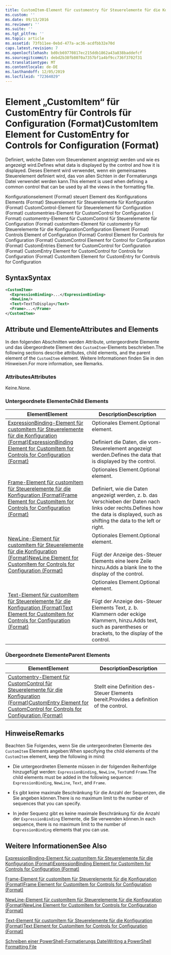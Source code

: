 ```yaml
---
title: CustomItem-Element für customentry für Steuerelemente für die Konfiguration (Format) | Microsoft-Dokumentation
ms.custom: ''
ms.date: 09/13/2016
ms.reviewer: ''
ms.suite: ''
ms.tgt_pltfrm: ''
ms.topic: article
ms.assetid: 73fb11ee-0ebd-477a-ac36-acdfbb32e70d
caps.latest.revision: 7
ms.openlocfilehash: bd0cb69770817ec215ddb1862a43a838baddefcf
ms.sourcegitcommit: debd2b38fb8070a7357bf1a4bf9cc736f3702f31
ms.translationtype: MT
ms.contentlocale: de-DE
ms.lasthandoff: 12/05/2019
ms.locfileid: "72364029"
---
```

# <a name="customitem-element-for-customentry-for-controls-for-configuration-format"></a><span data-ttu-id="6c045-102">Element „CustomItem“ für CustomEntry für Controls für Configuration (Format)</span><span class="sxs-lookup"><span data-stu-id="6c045-102">CustomItem Element for CustomEntry for Controls for Configuration (Format)</span></span>

<span data-ttu-id="6c045-103">Definiert, welche Daten vom Steuerelement angezeigt werden und wie es angezeigt wird.</span><span class="sxs-lookup"><span data-stu-id="6c045-103">Defines what data is displayed by the control and how it is displayed.</span></span> <span data-ttu-id="6c045-104">Dieses Element wird verwendet, wenn ein gemeinsames Steuerelement definiert wird, das von allen Sichten in der Formatierungs Datei verwendet werden kann.</span><span class="sxs-lookup"><span data-stu-id="6c045-104">This element is used when defining a common control that can be used by all the views in the formatting file.</span></span>

<span data-ttu-id="6c045-105">Konfigurationselement (Format) steuert Element des Konfigurations Elements (Format) Steuerelement für Steuerelemente für Konfiguration (Format) CustomControl-Element für Steuerelement für Configuration (Format) customentries-Element für CustomControl for Configuration ( Format) customentry-Element für CustomControl für Steuerelemente für Configuration (Format) customItem-Element für customentry für Steuerelemente für die Konfiguration</span><span class="sxs-lookup"><span data-stu-id="6c045-105">Configuration Element (Format) Controls Element of Configuration (Format) Control Element for Controls for Configuration (Format) CustomControl Element for Control for Configuration (Format) CustomEntries Element for CustomControl for Configuration (Format) CustomEntry Element for CustomControl for Controls for Configuration (Format) CustomItem Element for CustomEntry for Controls for Configuration</span></span>

## <a name="syntax"></a><span data-ttu-id="6c045-106">Syntax</span><span class="sxs-lookup"><span data-stu-id="6c045-106">Syntax</span></span>

```xml
<CustomItem>
  <ExpressionBinding>...</ExpressionBinding>
  <NewLine/>
  <Text>TextToDisplay</Text>
  <Frame>...</Frame>
</CustomItem>
```

## <a name="attributes-and-elements"></a><span data-ttu-id="6c045-107">Attribute und Elemente</span><span class="sxs-lookup"><span data-stu-id="6c045-107">Attributes and Elements</span></span>

<span data-ttu-id="6c045-108">In den folgenden Abschnitten werden Attribute, untergeordnete Elemente und das übergeordnete Element des `CustomItem`-Elements beschrieben.</span><span class="sxs-lookup"><span data-stu-id="6c045-108">The following sections describe attributes, child elements, and the parent element of the `CustomItem` element.</span></span> <span data-ttu-id="6c045-109">Weitere Informationen finden Sie in den Hinweisen.</span><span class="sxs-lookup"><span data-stu-id="6c045-109">For more information, see Remarks.</span></span>

### <a name="attributes"></a><span data-ttu-id="6c045-110">Attributes</span><span class="sxs-lookup"><span data-stu-id="6c045-110">Attributes</span></span>

<span data-ttu-id="6c045-111">Keine.</span><span class="sxs-lookup"><span data-stu-id="6c045-111">None.</span></span>

### <a name="child-elements"></a><span data-ttu-id="6c045-112">Untergeordnete Elemente</span><span class="sxs-lookup"><span data-stu-id="6c045-112">Child Elements</span></span>

|<span data-ttu-id="6c045-113">Element</span><span class="sxs-lookup"><span data-stu-id="6c045-113">Element</span></span>|<span data-ttu-id="6c045-114">Description</span><span class="sxs-lookup"><span data-stu-id="6c045-114">Description</span></span>|
|-------------|-----------------|
|[<span data-ttu-id="6c045-115">ExpressionBinding-Element für customItem für Steuerelemente für die Konfiguration (Format)</span><span class="sxs-lookup"><span data-stu-id="6c045-115">ExpressionBinding Element for CustomItem for Controls for Configuration (Format)</span></span>](./expressionbinding-element-for-customitem-for-controls-for-configuration-format.md)|<span data-ttu-id="6c045-116">Optionales Element.</span><span class="sxs-lookup"><span data-stu-id="6c045-116">Optional element.</span></span><br /><br /> <span data-ttu-id="6c045-117">Definiert die Daten, die vom-Steuerelement angezeigt werden.</span><span class="sxs-lookup"><span data-stu-id="6c045-117">Defines the data that is displayed by the control.</span></span>|
|[<span data-ttu-id="6c045-118">Frame-Element für customItem für Steuerelemente für die Konfiguration (Format)</span><span class="sxs-lookup"><span data-stu-id="6c045-118">Frame Element for CustomItem for Controls for Configuration (Format)</span></span>](./frame-element-for-customitem-for-controls-for-configuration-format.md)|<span data-ttu-id="6c045-119">Optionales Element.</span><span class="sxs-lookup"><span data-stu-id="6c045-119">Optional element.</span></span><br /><br /> <span data-ttu-id="6c045-120">Definiert, wie die Daten angezeigt werden, z. b. das Verschieben der Daten nach links oder rechts.</span><span class="sxs-lookup"><span data-stu-id="6c045-120">Defines how the data is displayed, such as shifting the data to the left or right.</span></span>|
|[<span data-ttu-id="6c045-121">NewLine-Element für customItem für Steuerelemente für die Konfiguration (Format)</span><span class="sxs-lookup"><span data-stu-id="6c045-121">NewLine Element for CustomItem for Controls for Configuration (Format)</span></span>](./newline-element-for-customitem-for-controls-for-configuration-format.md)|<span data-ttu-id="6c045-122">Optionales Element.</span><span class="sxs-lookup"><span data-stu-id="6c045-122">Optional element.</span></span><br /><br /> <span data-ttu-id="6c045-123">Fügt der Anzeige des-Steuer Elements eine leere Zeile hinzu.</span><span class="sxs-lookup"><span data-stu-id="6c045-123">Adds a blank line to the display of the control.</span></span>|
|[<span data-ttu-id="6c045-124">Text-Element für customItem für Steuerelemente für die Konfiguration (Format)</span><span class="sxs-lookup"><span data-stu-id="6c045-124">Text Element for CustomItem for Controls for Configuration (Format)</span></span>](./text-element-for-customitem-for-controls-for-configuration-format.md)|<span data-ttu-id="6c045-125">Optionales Element.</span><span class="sxs-lookup"><span data-stu-id="6c045-125">Optional element.</span></span><br /><br /> <span data-ttu-id="6c045-126">Fügt der Anzeige des-Steuer Elements Text, z. b. Klammern oder eckige Klammern, hinzu.</span><span class="sxs-lookup"><span data-stu-id="6c045-126">Adds text, such as parentheses or brackets, to the display of the control.</span></span>|

### <a name="parent-elements"></a><span data-ttu-id="6c045-127">Übergeordnete Elemente</span><span class="sxs-lookup"><span data-stu-id="6c045-127">Parent Elements</span></span>

|<span data-ttu-id="6c045-128">Element</span><span class="sxs-lookup"><span data-stu-id="6c045-128">Element</span></span>|<span data-ttu-id="6c045-129">Description</span><span class="sxs-lookup"><span data-stu-id="6c045-129">Description</span></span>|
|-------------|-----------------|
|[<span data-ttu-id="6c045-130">Customentry-Element für CustomControl für Steuerelemente für die Konfiguration (Format)</span><span class="sxs-lookup"><span data-stu-id="6c045-130">CustomEntry Element for CustomControl for Controls for Configuration (Format)</span></span>](./customentry-element-for-customcontrol-for-controls-for-configuration-format.md)|<span data-ttu-id="6c045-131">Stellt eine Definition des-Steuer Elements bereit.</span><span class="sxs-lookup"><span data-stu-id="6c045-131">Provides a definition of the control.</span></span>|

## <a name="remarks"></a><span data-ttu-id="6c045-132">Hinweise</span><span class="sxs-lookup"><span data-stu-id="6c045-132">Remarks</span></span>

<span data-ttu-id="6c045-133">Beachten Sie Folgendes, wenn Sie die untergeordneten Elemente des `CustomItem` Elements angeben:</span><span class="sxs-lookup"><span data-stu-id="6c045-133">When specifying the child elements of the `CustomItem` element, keep the following in mind:</span></span>

- <span data-ttu-id="6c045-134">Die untergeordneten Elemente müssen in der folgenden Reihenfolge hinzugefügt werden: `ExpressionBinding`, `NewLine`, `Text`und `Frame`.</span><span class="sxs-lookup"><span data-stu-id="6c045-134">The child elements must be added in the following sequence: `ExpressionBinding`, `NewLine`, `Text`, and `Frame`.</span></span>

- <span data-ttu-id="6c045-135">Es gibt keine maximale Beschränkung für die Anzahl der Sequenzen, die Sie angeben können.</span><span class="sxs-lookup"><span data-stu-id="6c045-135">There is no maximum limit to the number of sequences that you can specify.</span></span>

- <span data-ttu-id="6c045-136">In jeder Sequenz gibt es keine maximale Beschränkung für die Anzahl der `ExpressionBinding` Elemente, die Sie verwenden können.</span><span class="sxs-lookup"><span data-stu-id="6c045-136">In each sequence, there is no maximum limit to the number of `ExpressionBinding` elements that you can use.</span></span>

## <a name="see-also"></a><span data-ttu-id="6c045-137">Weitere Informationen</span><span class="sxs-lookup"><span data-stu-id="6c045-137">See Also</span></span>

[<span data-ttu-id="6c045-138">ExpressionBinding-Element für customItem für Steuerelemente für die Konfiguration (Format)</span><span class="sxs-lookup"><span data-stu-id="6c045-138">ExpressionBinding Element for CustomItem for Controls for Configuration (Format)</span></span>](./expressionbinding-element-for-customitem-for-controls-for-configuration-format.md)

[<span data-ttu-id="6c045-139">Frame-Element für customItem für Steuerelemente für die Konfiguration (Format)</span><span class="sxs-lookup"><span data-stu-id="6c045-139">Frame Element for CustomItem for Controls for Configuration (Format)</span></span>](./frame-element-for-customitem-for-controls-for-configuration-format.md)

[<span data-ttu-id="6c045-140">NewLine-Element für customItem für Steuerelemente für die Konfiguration (Format)</span><span class="sxs-lookup"><span data-stu-id="6c045-140">NewLine Element for CustomItem for Controls for Configuration (Format)</span></span>](./newline-element-for-customitem-for-controls-for-configuration-format.md)

[<span data-ttu-id="6c045-141">Text-Element für customItem für Steuerelemente für die Konfiguration (Format)</span><span class="sxs-lookup"><span data-stu-id="6c045-141">Text Element for CustomItem for Controls for Configuration (Format)</span></span>](./text-element-for-customitem-for-controls-for-configuration-format.md)

[<span data-ttu-id="6c045-142">Schreiben einer PowerShell-Formatierungs Datei</span><span class="sxs-lookup"><span data-stu-id="6c045-142">Writing a PowerShell Formatting File</span></span>](./writing-a-powershell-formatting-file.md)
